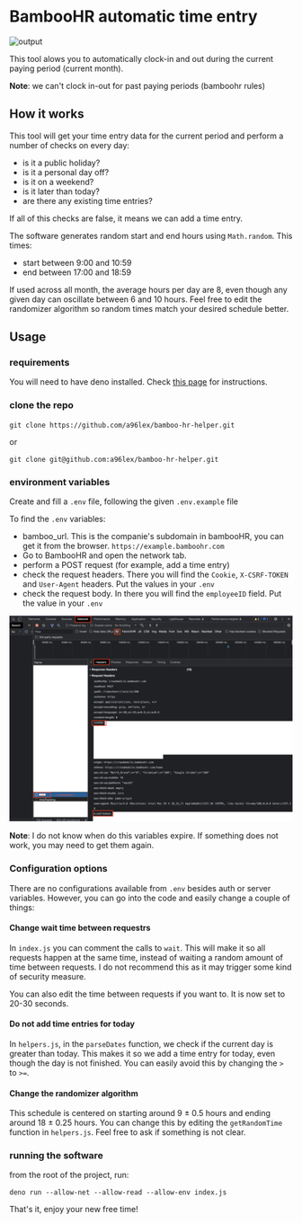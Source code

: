 # BambooHR automatic time entry

![output](img/output.png)

This tool alows you to automatically clock-in and out during the current paying period (current month).

**Note**: we can't clock in-out for past paying periods (bamboohr rules)

## How it works

This tool will get your time entry data for the current period and perform a number of checks on every day:

- is it a public holiday?
- is it a personal day off?
- is it on a weekend?
- is it later than today?
- are there any existing time entries?

If all of this checks are false, it means we can add a time entry.

The software generates random start and end hours using `Math.random`. This times:

- start between 9:00 and 10:59
- end between 17:00 and 18:59

If used across all month, the average hours per day are 8, even though any given day can oscillate between 6 and 10 hours. Feel free to edit the randomizer algorithm so random times match your desired schedule better.

## Usage

### requirements

You will need to have deno installed. Check [this page](https://deno.land/manual@v1.29.1/getting_started/installation) for instructions.

### clone the repo

```
git clone https://github.com/a96lex/bamboo-hr-helper.git
```

or

```
git clone git@github.com:a96lex/bamboo-hr-helper.git
```

### environment variables

Create and fill a `.env` file, following the given `.env.example` file

To find the `.env` variables:

- bamboo_url. This is the companie's subdomain in bambooHR, you can get it from the browser. `https://example.bamboohr.com`
- Go to BambooHR and open the network tab.
- perform a POST request (for example, add a time entry)
- check the request headers. There you will find the `Cookie`, `X-CSRF-TOKEN` and `User-Agent` headers. Put the values in your `.env`
- check the request body. In there you will find the `employeeID` field. Put the value in your `.env`

![browser](img/browser.png)

**Note**: I do not know when do this variables expire. If something does not work, you may need to get them again.

### Configuration options

There are no configurations available from `.env` besides auth or server variables. However, you can go into the code and easily change a couple of things:

#### Change wait time between requestrs

In `index.js` you can comment the calls to `wait`. This will make it so all requests happen at the same time, instead of waiting a random amount of time between requests. I do not recommend this as it may trigger some kind of security measure.

You can also edit the time between requests if you want to. It is now set to 20-30 seconds.

#### Do not add time entries for today

In `helpers.js`, in the `parseDates` function, we check if the current day is greater than today. This makes it so we add a time entry for today, even though the day is not finished. You can easily avoid this by changing the `>` to `>=`.

#### Change the randomizer algorithm

This schedule is centered on starting around 9 ± 0.5 hours and ending around 18 ± 0.25 hours. You can change this by editing the `getRandomTime` function in `helpers.js`. Feel free to ask if something is not clear.

### running the software

from the root of the project, run:

```
deno run --allow-net --allow-read --allow-env index.js
```

That's it, enjoy your new free time!
